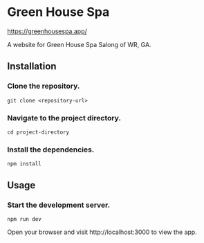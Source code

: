 # Green House Spa 
https://greenhousespa.app/

A website for Green House Spa Salong of WR, GA. 


## Installation

### Clone the repository.
`git clone <repository-url>`

### Navigate to the project directory.
`cd project-directory`

### Install the dependencies.
`npm install`

## Usage

### Start the development server.
`npm run dev`

Open your browser and visit http://localhost:3000 to view the app.


